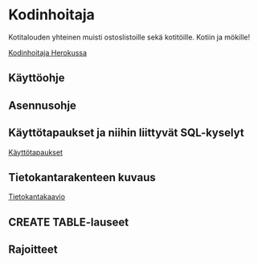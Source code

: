 # Kodinhoitaja
Kotitalouden yhteinen muisti ostoslistoille sekä kotitöille. Kotiin ja mökille!

[Kodinhoitaja Herokussa](https://kodinhoitaja.herokuapp.com/)

## Käyttöohje

## Asennusohje

## Käyttötapaukset ja niihin liittyvät SQL-kyselyt

[Käyttötapaukset](https://github.com/Hannav/Kodinhoitaja/blob/master/documentation/kayttotapaukset.txt)

## Tietokantarakenteen kuvaus

[Tietokantakaavio](https://github.com/Hannav/Kodinhoitaja/blob/master/documentation/tietokantakaavio.png)

## CREATE TABLE-lauseet

## Rajoitteet

